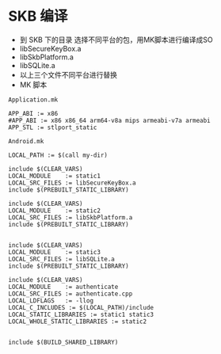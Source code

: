 # SKB 编译

* 到 SKB 下的目录 选择不同平台的包，用MK脚本进行编译成SO
* libSecureKeyBox.a
* libSkbPlatform.a
* libSQLite.a
* 以上三个文件不同平台进行替换
* MK 脚本


```
Application.mk

APP_ABI := x86
#APP_ABI := x86 x86_64 arm64-v8a mips armeabi-v7a armeabi 
APP_STL := stlport_static

```


```
Android.mk

LOCAL_PATH := $(call my-dir)

include $(CLEAR_VARS)
LOCAL_MODULE    := static1
LOCAL_SRC_FILES := libSecureKeyBox.a
include $(PREBUILT_STATIC_LIBRARY) 

include $(CLEAR_VARS)
LOCAL_MODULE    := static2
LOCAL_SRC_FILES := libSkbPlatform.a
include $(PREBUILT_STATIC_LIBRARY) 


include $(CLEAR_VARS)
LOCAL_MODULE    := static3
LOCAL_SRC_FILES := libSQLite.a
include $(PREBUILT_STATIC_LIBRARY)

include $(CLEAR_VARS)
LOCAL_MODULE    := authenticate
LOCAL_SRC_FILES := authenticate.cpp
LOCAL_LDFLAGS   := -llog
LOCAL_C_INCLUDES := $(LOCAL_PATH)/include
LOCAL_STATIC_LIBRARIES := static1 static3
LOCAL_WHOLE_STATIC_LIBRARIES := static2 


include $(BUILD_SHARED_LIBRARY)

```
